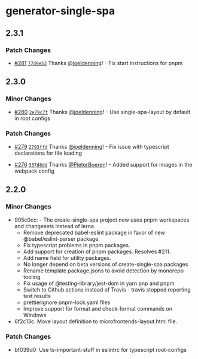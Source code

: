 # generator-single-spa

## 2.3.1

### Patch Changes

- [#281](https://github.com/single-spa/create-single-spa/pull/281) [`77d9e53`](https://github.com/single-spa/create-single-spa/commit/77d9e538d3f1be8565ef0545aa20056c913ab3e5) Thanks [@joeldenning](https://github.com/joeldenning)! - Fix start instructions for pnpm

## 2.3.0

### Minor Changes

- [#280](https://github.com/single-spa/create-single-spa/pull/280) [`2e79c7f`](https://github.com/single-spa/create-single-spa/commit/2e79c7f7ef842336a886af472ac001d71dfe23c5) Thanks [@joeldenning](https://github.com/joeldenning)! - Use single-spa-layout by default in root configs

### Patch Changes

- [#279](https://github.com/single-spa/create-single-spa/pull/279) [`2793ffd`](https://github.com/single-spa/create-single-spa/commit/2793ffd2cda5709d03f6aaf7b17244175fe03ce3) Thanks [@joeldenning](https://github.com/joeldenning)! - Fix issue with typescript declarations for file loading

* [#276](https://github.com/single-spa/create-single-spa/pull/276) [`337d8dd`](https://github.com/single-spa/create-single-spa/commit/337d8dd103aee59c486d7f57cd4fa214d115fa21) Thanks [@PieterBoeren](https://github.com/PieterBoeren)! - Added support for images in the webpack config

## 2.2.0

### Minor Changes

- 905c0cc: - The create-single-spa project now uses pnpm workspaces and changesets instead of lerna.
  - Remove deprecated babel-eslint package in favor of new @babel/eslint-parser package.
  - Fix typescript problems in pnpm packages.
  - Add support for creation of pnpm packages. Resolves #211.
  - Add name field for utility packages.
  - No longer depend on beta versions of create-single-spa packages
  - Rename template package.jsons to avoid detection by monorepo tooling
  - Fix usage of @testing-library/jest-dom in yarn pnp and pnpm
  - Switch to Github actions instead of Travis - travis stopped reporting test results
  - prettierignore pnpm-lock.yaml files
  - Improve support for format and check-format commands on Windows
- 6f2c13c: Move layout definition to microfrontends-layout.html file.

### Patch Changes

- bf039d0: Use ts-important-stuff in eslintrc for typescript root-configs
